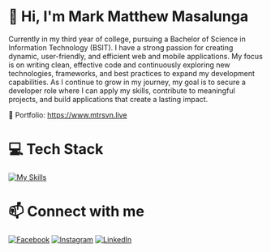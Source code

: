 # 👋 Hi, I'm Mark Matthew Masalunga

Currently in my third year of college, pursuing a Bachelor of Science in Information Technology (BSIT). I have a strong passion for creating dynamic, user-friendly, and efficient web and mobile applications. My focus is on writing clean, effective code and continuously exploring new technologies, frameworks, and best practices to expand my development capabilities. As I continue to grow in my journey, my goal is to secure a developer role where I can apply my skills, contribute to meaningful projects, and build applications that create a lasting impact. 

🔗 Portfolio: https://www.mtrsvn.live

# 💻 Tech Stack

[![My Skills](https://skillicons.dev/icons?i=javascript,bootstrap,tailwind,react,php,nodejs,mysql,mongodb)](https://skillicons.dev)

# 📫 Connect with me

[![Facebook](https://upload.wikimedia.org/wikipedia/commons/5/51/Facebook_f_logo_%282019%29.svg)](https://www.facebook.com/materrr)
[![Instagram](https://skillicons.dev/icons?i=instagram)](https://www.instagram.com/mtrsvn_)
[![LinkedIn](https://skillicons.dev/icons?i=linkedin)](https://www.linkedin.com/in/mark-matthew-masalunga-953569338)
